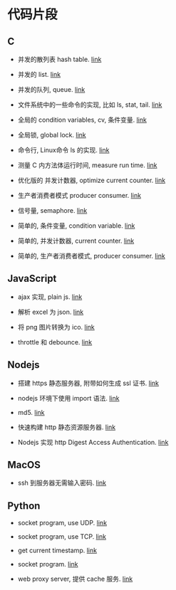 # 代码片段

## C

- 并发的散列表 hash table. [link](./c/current_hash_table)

- 并发的 list. [link](./c/current_hash_table_list)

- 并发的队列, queue. [link](./c/current_queue)

- 文件系统中的一些命令的实现, 比如 ls, stat, tail. [link](./c/file)

- 全局的 condition variables, cv, 条件变量. [link](./c/global_condition_variables)

- 全局锁, global lock. [link](./c/global_lock)

- 命令行, Linux命令 ls 的实现. [link](./c/ls)

- 测量 C 内方法体运行时间, measure run time. [link](./c/measure_time)

- 优化版的 并发计数器, optimize current counter. [link](./c/optimize_current_counter)

- 生产者消费者模式 producer consumer. [link](./c/producer_consumer)

- 信号量, semaphore. [link](./c/semaphore)

- 简单的, 条件变量, condition variable. [link](./c/simple_condition_variable)

- 简单的, 并发计数器, current counter. [link](./c/simple_current_counter)

- 简单的, 生产者消费者模式, producer consumer. [link](./c/simple_producer_connsumer)

## JavaScript

- ajax 实现, plain js. [link](./js/ajax_plain_js)

- 解析 excel 为 json. [link](./js/excel_to_json)

- 将 png 图片转换为 ico. [link](./js/png_to_ico)

- throttle 和 debounce. [link](./js/throttle_debounce)

## Nodejs

- 搭建 https 静态服务器, 附带如何生成 ssl 证书. [link](./nodejs/https_static_server)

- nodejs 环境下使用 import 语法. [link](./nodejs/enable_import)
  
- md5. [link](./nodejs/md5)

- 快速构建 http 静态资源服务器. [link](./nodejs/http_static_server)

- Nodejs 实现 http Digest Access Authentication. [link](nodejs/digest_access_authentication)

## MacOS

- ssh 到服务器无需输入密码. [link](./macos/ssh_without_password)

## Python

- socket program, use UDP. [link](./python/udp_socket)

- socket program, use TCP. [link](./python/tcp_socket)

- get current timestamp. [link](./python/get_current_timestamp)

- socket program. [link](./python/socket_program)

- web proxy server, 提供 cache 服务. [link](./python/web_proxy_server)

